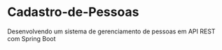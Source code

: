 # Cadastro-de-Pessoas
 Desenvolvendo um sistema de gerenciamento de pessoas em API REST com Spring Boot
